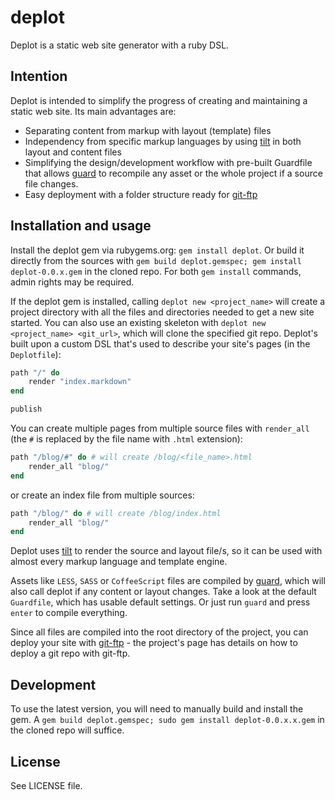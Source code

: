 deplot
======

Deplot is a static web site generator with a ruby DSL.

Intention
---------

Deplot is intended to simplify the progress of creating and maintaining a static web site. Its main advantages are:

* Separating content from markup with layout (template) files
* Independency from specific markup languages by using [tilt][tilt] in both layout and content files
* Simplifying the design/development workflow with pre-built Guardfile that allows [guard][guard] to recompile any asset or the whole project if a source file changes.
* Easy deployment with a folder structure ready for [git-ftp][git-ftp]

Installation and usage
-----

Install the deplot gem via rubygems.org: `gem install deplot`. Or build it directly from the sources with `gem build deplot.gemspec; gem install deplot-0.0.x.gem` in the cloned repo. For both `gem install` commands, admin rights may be required.

If the deplot gem is installed, calling `deplot new <project_name>` will create a project directory with all the files and directories needed to get a new site started. You can also use an existing skeleton with `deplot new <project_name> <git_url>`, which will clone the specified git repo. Deplot's built upon a custom DSL that's used to describe your site's pages (in the `Deplotfile`):

```ruby
path "/" do
	render "index.markdown"
end

publish
```

You can create multiple pages from multiple source files with `render_all` (the `#` is replaced by the file name with `.html` extension):

```ruby
path "/blog/#" do # will create /blog/<file_name>.html
	render_all "blog/"
end
```

or create an index file from multiple sources:

```ruby
path "/blog/" do # will create /blog/index.html
	render_all "blog/"
end
```

Deplot uses [tilt][tilt] to render the source and layout file/s, so it can be used with almost every markup language and template engine.

Assets like `LESS`, `SASS` or `CoffeeScript` files are compiled by [guard][guard], which will also call deplot if any content or layout changes. Take a look at the default `Guardfile`, which has usable default settings. Or just run `guard` and press `enter` to compile everything.

Since all files are compiled into the root directory of the project, you can deploy your site with [git-ftp][git-ftp] - the project's page has details on how to deploy a git repo with git-ftp.

Development
-----------

To use the latest version, you will need to manually build and install the gem. A `gem build deplot.gemspec; sudo gem install deplot-0.0.x.x.gem` in the cloned repo will suffice.

License
-------

See LICENSE file.

[tilt]: https://github.com/rtomayko/tilt
[guard]: https://github.com/guard/guard
[git-ftp]: https://github.com/resmo/git-ftp
